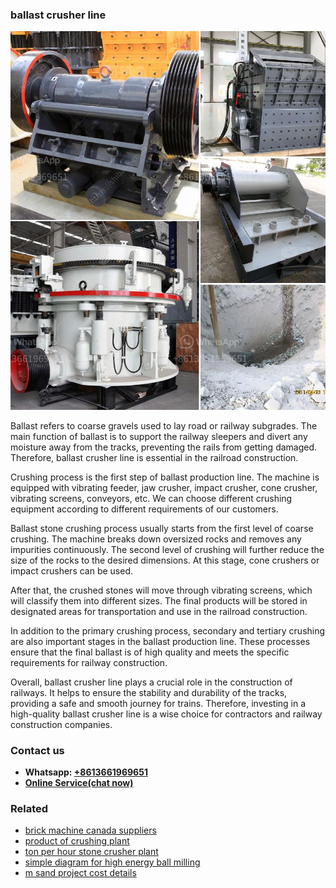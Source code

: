 <h3>ballast crusher line</h3><img src='1704791241.jpg' alt=''><p>Ballast refers to coarse gravels used to lay road or railway subgrades. The main function of ballast is to support the railway sleepers and divert any moisture away from the tracks, preventing the rails from getting damaged. Therefore, ballast crusher line is essential in the railroad construction.</p><p>Crushing process is the first step of ballast production line. The machine is equipped with vibrating feeder, jaw crusher, impact crusher, cone crusher, vibrating screens, conveyors, etc. We can choose different crushing equipment according to different requirements of our customers.</p><p>Ballast stone crushing process usually starts from the first level of coarse crushing. The machine breaks down oversized rocks and removes any impurities continuously. The second level of crushing will further reduce the size of the rocks to the desired dimensions. At this stage, cone crushers or impact crushers can be used.</p><p>After that, the crushed stones will move through vibrating screens, which will classify them into different sizes. The final products will be stored in designated areas for transportation and use in the railroad construction.</p><p>In addition to the primary crushing process, secondary and tertiary crushing are also important stages in the ballast production line. These processes ensure that the final ballast is of high quality and meets the specific requirements for railway construction.</p><p>Overall, ballast crusher line plays a crucial role in the construction of railways. It helps to ensure the stability and durability of the tracks, providing a safe and smooth journey for trains. Therefore, investing in a high-quality ballast crusher line is a wise choice for contractors and railway construction companies.</p><h3>Contact us</h3><ul><li><strong>Whatsapp:&nbsp;<a href="https://wa.me/8613661969651">+8613661969651</a></strong></li><li><a href="https://swt.shibang-china.com/?git&amp;zhl&amp;ballast crusher line"><strong>Online Service(chat now)</strong></a></li></ul><h3>Related</h3><ul><li><a href='brick machine canada suppliers.md'>brick machine canada suppliers</a></li><li><a href='product of crushing plant.md'>product of crushing plant</a></li><li><a href='ton per hour stone crusher plant.md'>ton per hour stone crusher plant</a></li><li><a href='simple diagram for high energy ball milling.md'>simple diagram for high energy ball milling</a></li><li><a href='m sand project cost details.md'>m sand project cost details</a></li></ul>